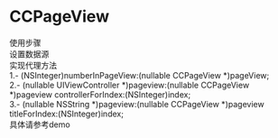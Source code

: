 # CCPageView
使用步骤 <br> 设置数据源 <br> 实现代理方法
<br>1.- (NSInteger)numberInPageView:(nullable CCPageView *)pageView;
<br>2.- (nullable UIViewController *)pageview:(nullable CCPageView *)pageview controllerForIndex:(NSInteger)index;
<br>3.- (nullable NSString *)pageview:(nullable CCPageView *)pageview titleForIndex:(NSInteger)index;
<br>具体请参考demo
